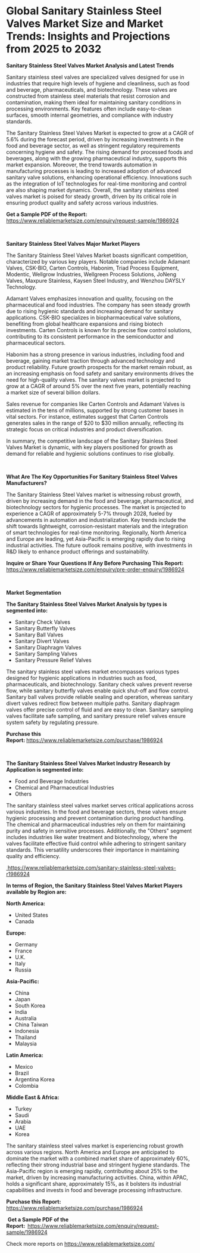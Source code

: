 <p><h1>Global Sanitary Stainless Steel Valves Market Size and Market Trends: Insights and Projections from 2025 to 2032</h1></p><p><strong>Sanitary Stainless Steel Valves Market Analysis and Latest Trends</strong></p>
<p><p>Sanitary stainless steel valves are specialized valves designed for use in industries that require high levels of hygiene and cleanliness, such as food and beverage, pharmaceuticals, and biotechnology. These valves are constructed from stainless steel materials that resist corrosion and contamination, making them ideal for maintaining sanitary conditions in processing environments. Key features often include easy-to-clean surfaces, smooth internal geometries, and compliance with industry standards.</p><p>The Sanitary Stainless Steel Valves Market is expected to grow at a CAGR of 5.6% during the forecast period, driven by increasing investments in the food and beverage sector, as well as stringent regulatory requirements concerning hygiene and safety. The rising demand for processed foods and beverages, along with the growing pharmaceutical industry, supports this market expansion. Moreover, the trend towards automation in manufacturing processes is leading to increased adoption of advanced sanitary valve solutions, enhancing operational efficiency. Innovations such as the integration of IoT technologies for real-time monitoring and control are also shaping market dynamics. Overall, the sanitary stainless steel valves market is poised for steady growth, driven by its critical role in ensuring product quality and safety across various industries.</p></p>
<p><strong>Get a Sample PDF of the Report:&nbsp;</strong> <a href="https://www.reliablemarketsize.com/enquiry/request-sample/1986924?utm_campaign=3365&utm_medium=2&utm_source=Github&utm_content=ia&utm_term=10042025&utm_id=sanitary-stainless-steel-valves">https://www.reliablemarketsize.com/enquiry/request-sample/1986924</a></p>
<p>&nbsp;</p>
<p><strong>Sanitary Stainless Steel Valves Major Market Players</strong></p>
<p><p>The Sanitary Stainless Steel Valves Market boasts significant competition, characterized by various key players. Notable companies include Adamant Valves, CSK-BIO, Carten Controls, Habonim, Triad Process Equipment, Modentic, Wellgrow Industries, Wellgreen Process Solutions, JoNeng Valves, Maxpure Stainless, Kaysen Steel Industry, and Wenzhou DAYSLY Technology. </p><p>Adamant Valves emphasizes innovation and quality, focusing on the pharmaceutical and food industries. The company has seen steady growth due to rising hygienic standards and increasing demand for sanitary applications. CSK-BIO specializes in biopharmaceutical valve solutions, benefiting from global healthcare expansions and rising biotech investments. Carten Controls is known for its precise flow control solutions, contributing to its consistent performance in the semiconductor and pharmaceutical sectors.</p><p>Habonim has a strong presence in various industries, including food and beverage, gaining market traction through advanced technology and product reliability. Future growth prospects for the market remain robust, as an increasing emphasis on food safety and sanitary environments drives the need for high-quality valves. The sanitary valves market is projected to grow at a CAGR of around 5% over the next five years, potentially reaching a market size of several billion dollars.</p><p>Sales revenue for companies like Carten Controls and Adamant Valves is estimated in the tens of millions, supported by strong customer bases in vital sectors. For instance, estimates suggest that Carten Controls generates sales in the range of $20 to $30 million annually, reflecting its strategic focus on critical industries and product diversification.</p><p>In summary, the competitive landscape of the Sanitary Stainless Steel Valves Market is dynamic, with key players positioned for growth as demand for reliable and hygienic solutions continues to rise globally.</p></p>
<p>&nbsp;</p>
<p><strong>What Are The Key Opportunities For Sanitary Stainless Steel Valves Manufacturers?</strong></p>
<p><p>The Sanitary Stainless Steel Valves market is witnessing robust growth, driven by increasing demand in the food and beverage, pharmaceutical, and biotechnology sectors for hygienic processes. The market is projected to experience a CAGR of approximately 5-7% through 2028, fueled by advancements in automation and industrialization. Key trends include the shift towards lightweight, corrosion-resistant materials and the integration of smart technologies for real-time monitoring. Regionally, North America and Europe are leading, yet Asia-Pacific is emerging rapidly due to rising industrial activities. The future outlook remains positive, with investments in R&D likely to enhance product offerings and sustainability.</p></p>
<p><strong>Inquire or Share Your Questions If Any Before Purchasing This Report:</strong> <a href="https://www.reliablemarketsize.com/enquiry/pre-order-enquiry/1986924?utm_campaign=3365&utm_medium=2&utm_source=Github&utm_content=ia&utm_term=10042025&utm_id=sanitary-stainless-steel-valves">https://www.reliablemarketsize.com/enquiry/pre-order-enquiry/1986924</a></p>
<p>&nbsp;</p>
<p><strong>Market Segmentation</strong></p>
<p><strong>The Sanitary Stainless Steel Valves Market Analysis by types is segmented into:</strong></p>
<p><ul><li>Sanitary Check Valves</li><li>Sanitary Butterfly Valves</li><li>Sanitary Ball Valves</li><li>Sanitary Divert Valves</li><li>Sanitary Diaphragm Valves</li><li>Sanitary Sampling Valves</li><li>Sanitary Pressure Relief Valves</li></ul></p>
<p><p>The sanitary stainless steel valves market encompasses various types designed for hygienic applications in industries such as food, pharmaceuticals, and biotechnology. Sanitary check valves prevent reverse flow, while sanitary butterfly valves enable quick shut-off and flow control. Sanitary ball valves provide reliable sealing and operation, whereas sanitary divert valves redirect flow between multiple paths. Sanitary diaphragm valves offer precise control of fluid and are easy to clean. Sanitary sampling valves facilitate safe sampling, and sanitary pressure relief valves ensure system safety by regulating pressure.</p></p>
<p><strong>Purchase this Report:&nbsp;</strong><a href="https://www.reliablemarketsize.com/purchase/1986924?utm_campaign=3365&utm_medium=2&utm_source=Github&utm_content=ia&utm_term=10042025&utm_id=sanitary-stainless-steel-valves">https://www.reliablemarketsize.com/purchase/1986924</a></p>
<p>&nbsp;</p>
<p><strong>The Sanitary Stainless Steel Valves Market Industry Research by Application is segmented into:</strong></p>
<p><ul><li>Food and Beverage Industries</li><li>Chemical and Pharmaceutical Industries</li><li>Others</li></ul></p>
<p><p>The sanitary stainless steel valves market serves critical applications across various industries. In the food and beverage sectors, these valves ensure hygienic processing and prevent contamination during product handling. The chemical and pharmaceutical industries rely on them for maintaining purity and safety in sensitive processes. Additionally, the "Others" segment includes industries like water treatment and biotechnology, where the valves facilitate effective fluid control while adhering to stringent sanitary standards. This versatility underscores their importance in maintaining quality and efficiency.</p></p>
<p><a href="https://www.reliablemarketsize.com/sanitary-stainless-steel-valves-r1986924?utm_campaign=3365&utm_medium=2&utm_source=Github&utm_content=ia&utm_term=10042025&utm_id=sanitary-stainless-steel-valves">&nbsp;https://www.reliablemarketsize.com/sanitary-stainless-steel-valves-r1986924</a></p>
<p><strong>In terms of Region, the Sanitary Stainless Steel Valves Market Players available by Region are:</strong></p>
<p>
    <p> <strong> North America: </strong>
        <ul>
            <li>United States</li>
            <li>Canada</li>
        </ul>
        </p> 
    <p> <strong> Europe: </strong>
        <ul>
            <li>Germany</li>
            <li>France</li>
            <li>U.K.</li>
            <li>Italy</li>
            <li>Russia</li>
        </ul>
        </p> 
    <p> <strong> Asia-Pacific: </strong>
        <ul>
            <li>China</li>
            <li>Japan</li>
            <li>South Korea</li>
            <li>India</li>
            <li>Australia</li>
            <li>China Taiwan</li>
            <li>Indonesia</li>
            <li>Thailand</li>
            <li>Malaysia</li>
        </ul>
        </p> 
    <p> <strong> Latin America: </strong>
        <ul>
            <li>Mexico</li>
            <li>Brazil</li>
            <li>Argentina Korea</li>
            <li>Colombia</li>
        </ul>
        </p> 
    <p> <strong> Middle East & Africa: </strong>
        <ul>
            <li>Turkey</li>
            <li>Saudi</li>
            <li>Arabia</li>
            <li>UAE</li>
            <li>Korea</li>
        </ul>
    </p>
    </p>
<p><p>The sanitary stainless steel valves market is experiencing robust growth across various regions. North America and Europe are anticipated to dominate the market with a combined market share of approximately 60%, reflecting their strong industrial base and stringent hygiene standards. The Asia-Pacific region is emerging rapidly, contributing about 25% to the market, driven by increasing manufacturing activities. China, within APAC, holds a significant share, approximately 15%, as it bolsters its industrial capabilities and invests in food and beverage processing infrastructure.</p></p>
<p><strong>Purchase this Report: </strong><a href="https://www.reliablemarketsize.com/purchase/1986924?utm_campaign=3365&utm_medium=2&utm_source=Github&utm_content=ia&utm_term=10042025&utm_id=sanitary-stainless-steel-valves">https://www.reliablemarketsize.com/purchase/1986924</a></p>
<p>&nbsp;<strong>Get a Sample PDF of the Report:&nbsp;&nbsp;</strong><a href="https://www.reliablemarketsize.com/enquiry/request-sample/1986924?utm_campaign=3365&utm_medium=2&utm_source=Github&utm_content=ia&utm_term=10042025&utm_id=sanitary-stainless-steel-valves">https://www.reliablemarketsize.com/enquiry/request-sample/1986924</a></p>
<p><strong></strong></p>
<p>Check more reports on <a href="https://www.reliablemarketsize.com/?utm_campaign=3365&utm_medium=2&utm_source=Github&utm_content=ia&utm_term=10042025&utm_id=sanitary-stainless-steel-valves">https://www.reliablemarketsize.com/</a></p>